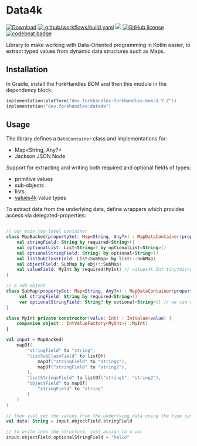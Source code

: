 # Data4k

<a href="https://mvnrepository.com/artifact/dev.forkhandles"><img alt="Download" src="https://img.shields.io/maven-central/v/dev.forkhandles/forkhandles-bom"></a>
[![.github/workflows/build.yaml](https://github.com/fork-handles/forkhandles/actions/workflows/build.yaml/badge.svg)](https://github.com/fork-handles/forkhandles/actions/workflows/build.yaml)
<a href="https://codecov.io/gh/fork-handles/forkhandles"><img src="https://codecov.io/gh/fork-handles/forkhandles/branch/trunk/graph/badge.svg"/></a>
<a href="http//www.apache.org/licenses/LICENSE-2.0"><img alt="GitHub license" src="https://img.shields.io/badge/license-Apache%20License%202.0-blue.svg?style=flat"></a>
<a href="https://codebeat.co/projects/github-com-fork-handles-forkhandles-trunk"><img alt="codebeat badge" src="https://codebeat.co/badges/5b369ed4-af27-46f4-ad9c-a307d900617e"></a>

Library to make working with Data-Oriented programming in Kotlin easier, to extract typed values from dynamic data structures such as Maps.

## Installation

In Gradle, install the ForkHandles BOM and then this module in the dependency block:

```kotlin
implementation(platform("dev.forkhandles:forkhandles-bom:X.Y.Z"))
implementation("dev.forkhandles:data4k")
```

## Usage 

The library defines a `DataContainer` class and implementations for:
- Map<String, Any?>
- Jackson JSON Node

Support for extracting and writing both required and optional fields of types:
- primitive values
- sub-objects
- lists
- [values4k](https://github.com/fork-handles/forkhandles/tree/trunk/values4k) value types

To extract data from the underlying data, define wrappers which provides access via delegated-properties:

```kotlin

// our main top-level container
class MapBacked(propertySet: Map<String, Any?>) : MapDataContainer(propertySet) {
    val stringField: String by required<String>()
    val optionalList: List<String>? by optionalList<String>()
    val optionalStringField: String? by optional<String>()
    val listSubClassField: List<SubMap> by list(::SubMap)
    val objectField: SubMap by obj(::SubMap) 
    val valueField: MyInt by required(MyInt) // values4k Int tiny/micro type
}

// a sub-object
class SubMap(propertySet: Map<String, Any?>) : MapDataContainer(propertySet) {
     val stringField: String by required<String>()
     var optionalStringField: String? by optional<String>() // we can write to this field!
}

class MyInt private constructor(value: Int) : IntValue(value) {
    companion object : IntValueFactory<MyInt>(::MyInt)
}

val input = MapBacked(
    mapOf(
        "stringField" to "string",
        "listSubClassField" to listOf(
            mapOf("stringField" to "string1"),
            mapOf("stringField" to "string2"),
        ),
        "listStringsField" to listOf("string1", "string2"),
        "objectField" to mapOf(
            "stringField" to "string"
        )
    )
)

// then just get the values from the underlying data using the type system. Errors will be thrown for missing/invalid properties
val data: String = input.objectField.stringField

// to write into the structure, just assign to a var
input.objectField.optionalStringField = "hello"
```

